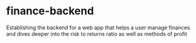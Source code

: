 # finance-backend
Establishing the backend for a web app that helps a user manage finances and dives deeper into the risk to returns ratio as well as methods of profit

